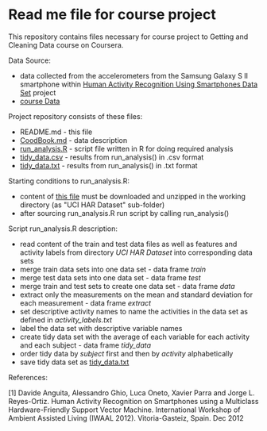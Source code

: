 # Read me file for course project

This repository contains files necessary for course project to Getting and Cleaning Data course on Coursera.

Data Source:
* data collected from the accelerometers from the Samsung Galaxy S II smartphone within [Human Activity Recognition Using Smartphones Data Set](http://archive.ics.uci.edu/ml/datasets/Human+Activity+Recognition+Using+Smartphones) project
* [course Data](https://d396qusza40orc.cloudfront.net/getdata%2Fprojectfiles%2FUCI%20HAR%20Dataset.zip)

Project repository consists of these files:
* README.md - this file
* [CoodBook.md](https://github.com/rcourse/getdata-project/blob/master/CodeBook.md) - data description
* [run_analysis.R](https://github.com/rcourse/getdata-project/blob/master/run_analysis.R) - script file written in R for doing required analysis
* [tidy_data.csv](https://github.com/rcourse/getdata-project/blob/master/tidy_data.csv) - results from run_analysis() in .csv format
* [tidy_data.txt](https://github.com/rcourse/getdata-project/blob/master/tidy_data.txt) - results from run_analysis() in .txt format

Starting conditions to run_analysis.R:
* content of [this file](https://d396qusza40orc.cloudfront.net/getdata%2Fprojectfiles%2FUCI%20HAR%20Dataset.zip) must be downloaded and unzipped in the working directory (as "UCI HAR Dataset" sub-folder)
* after sourcing run_analysis.R run script by calling run_analysis()

Script run_analysis.R description:
* read content of the train and test data files as well as features and activity labels from directory *UCI HAR Dataset* into corresponding data sets
* merge train data sets into one data set - data frame *train*
* merge test data sets into one data set - data frame *test*
* merge train and test sets to create one data set - data frame *data*
* extract only the measurements on the mean and standard deviation for each measurement - data frame *extract*
* set descriptive activity names to name the activities in the data set as defined in *activity_labels.txt*
* label the data set with descriptive variable names
* create tidy data set with the average of each variable for each activity and each subject - data frame *tidy_data*
* order tidy data by *subject* first and then by *activity* alphabetically
* save tidy data set as [tidy_data.txt](https://github.com/rcourse/getdata-project/blob/master/tidy_data.txt)

References:

[1] Davide Anguita, Alessandro Ghio, Luca Oneto, Xavier Parra and Jorge L. Reyes-Ortiz. Human Activity Recognition on Smartphones using a Multiclass Hardware-Friendly Support Vector Machine. International Workshop of Ambient Assisted Living (IWAAL 2012). Vitoria-Gasteiz, Spain. Dec 2012
